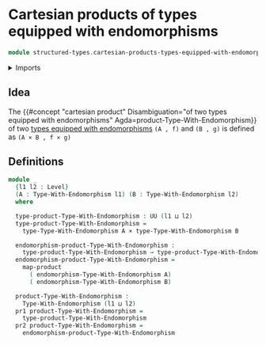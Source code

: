 # Cartesian products of types equipped with endomorphisms

```agda
module structured-types.cartesian-products-types-equipped-with-endomorphisms where
```

<details><summary>Imports</summary>

```agda
open import foundation.cartesian-product-types
open import foundation.dependent-pair-types
open import foundation.functoriality-cartesian-product-types
open import foundation.universe-levels

open import structured-types.types-equipped-with-endomorphisms
```

</details>

## Idea

The
{{#concept "cartesian product" Disambiguation="of two types equipped with endomorphisms" Agda=product-Type-With-Endomorphism}}
of two
[types equipped with endomorphisms](structured-types.types-equipped-with-endomorphisms.md)
`(A , f)` and `(B , g)` is defined as `(A × B , f × g)`

## Definitions

```agda
module _
  {l1 l2 : Level}
  (A : Type-With-Endomorphism l1) (B : Type-With-Endomorphism l2)
  where

  type-product-Type-With-Endomorphism : UU (l1 ⊔ l2)
  type-product-Type-With-Endomorphism =
    type-Type-With-Endomorphism A × type-Type-With-Endomorphism B

  endomorphism-product-Type-With-Endomorphism :
    type-product-Type-With-Endomorphism → type-product-Type-With-Endomorphism
  endomorphism-product-Type-With-Endomorphism =
    map-product
      ( endomorphism-Type-With-Endomorphism A)
      ( endomorphism-Type-With-Endomorphism B)

  product-Type-With-Endomorphism :
    Type-With-Endomorphism (l1 ⊔ l2)
  pr1 product-Type-With-Endomorphism =
    type-product-Type-With-Endomorphism
  pr2 product-Type-With-Endomorphism =
    endomorphism-product-Type-With-Endomorphism
```
